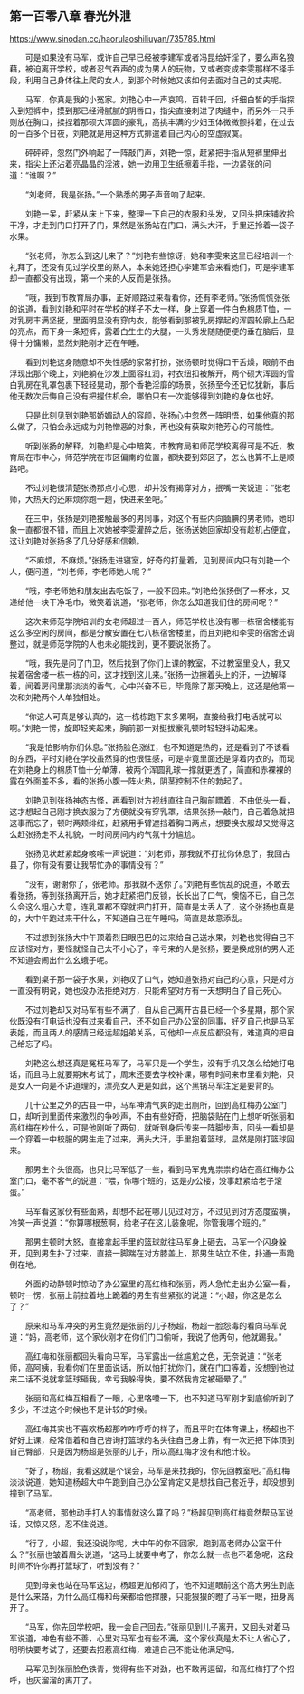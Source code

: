 ## 第一百零八章 春光外泄

https://www.sinodan.cc/haorulaoshiliuyan/735785.html

　　可是如果没有马军，或许自己早已经被李建军或者冯昆给奸淫了，要么声名狼藉，被迫离开学校，或者忍气吞声的成为男人的玩物，又或者变成李雯那样不择手段，利用自己身体往上爬的女人，到那个时候她又该如何去面对自己的丈夫呢。

　　马军，你真是我的小冤家。刘艳心中一声哀鸣，百转千回，纤细白皙的手指探入到短裤中，摸到那已经滑腻腻的阴唇口，指尖直接刺进了肉缝中，而另外一只手则放在胸口，揉捏着那硕大浑圆的豪乳，高挑丰满的少妇玉体微微颤抖着，在过去的一百多个日夜，刘艳就是用这种方式排遣着自己内心的空虚寂寞。

　　砰砰砰，忽然门外响起了一阵敲门声，刘艳一惊，赶紧把手指从短裤里伸出来，指尖上还沾着亮晶晶的淫液，她一边用卫生纸擦着手指，一边紧张的问道：“谁啊？”

　　“刘老师，我是张扬。”一个熟悉的男子声音响了起来。

　　刘艳一呆，赶紧从床上下来，整理一下自己的衣服和头发，又回头把床铺收拾干净，才走到门口打开了门，果然是张扬站在门口，满头大汗，手里还拎着一袋子水果。

　　“张老师，你怎么到这儿来了？”刘艳有些惊讶，她和李雯来这里已经培训一个礼拜了，还没有见过学校里的熟人，本来她还担心李建军会来看她们，可是李建军却一直都没有出现，第一个来的人反而是张扬。

　　“哦，我到市教育局办事，正好顺路过来看看你，还有李老师。”张扬慌慌张张的说道，看到刘艳和平时在学校的样子不太一样，身上穿着一件白色棉质T恤，一对乳房丰满坚挺，里面明显没有穿内衣，能够看到那被乳房撑起的浑圆轮廓上凸起的亮点，而下身一条短裤，露着白生生的大腿，一头秀发随随便便的垂在脑后，显得十分慵懒，显然刘艳刚才还在午睡。

　　看到刘艳这身随意却不失性感的家常打扮，张扬顿时觉得口干舌燥，眼前不由浮现出那个晚上，刘艳躺在沙发上面容红润，衬衣纽扣被解开，两个硕大浑圆的雪白乳房在乳罩包裹下轻轻晃动，那个香艳淫靡的场景，张扬至今还记忆犹新，事后他无数次后悔自己没有把握住机会，哪怕只有一次能够得到刘艳的身体也好。

　　只是此刻见到刘艳那娇媚动人的容颜，张扬心中忽然一阵明悟，如果他真的那么做了，只怕会永远成为刘艳憎恶的对象，再也没有获取刘艳芳心的可能性。

　　听到张扬的解释，刘艳却是心中暗笑，市教育局和师范学校离得可是不近，教育局在市中心，师范学院在市区偏南的位置，都快要到郊区了，怎么也算不上是顺路吧。

　　不过刘艳很清楚张扬那点小心思，却并没有揭穿对方，抿嘴一笑说道：“张老师，大热天的还麻烦你跑一趟，快进来坐吧。”

　　在三中，张扬是刘艳接触最多的男同事，对这个有些内向腼腆的男老师，她印象一直都很不错，而且上次她被李雯灌醉之后，张扬送她回家却没有趁机占便宜，这让刘艳对张扬多了几分好感和信赖。

　　“不麻烦，不麻烦。”张扬走进寝室，好奇的打量着，见到房间内只有刘艳一个人，便问道，“刘老师，李老师她人呢？”

　　“哦，李老师她和朋友出去吃饭了，一般不回来。”刘艳给张扬倒了一杯水，又递给他一块干净毛巾，微笑着说道，“张老师，你怎么知道我们住的房间呢？”

　　这次来师范学院培训的女老师超过一百人，师范学校也没有哪一栋宿舍楼能有这么多空闲的房间，都是分散安置在七八栋宿舍楼里，而且刘艳和李雯的宿舍还调整过，就是师范学院的人也未必能找到，更不要说张扬了。

　　“哦，我先是问了门卫，然后找到了你们上课的教室，不过教室里没人，我又挨着宿舍楼一栋一栋的问，这才找到这儿来。”张扬一边擦着头上的汗，一边解释着，闻着房间里那淡淡的香气，心中兴奋不已，毕竟除了那天晚上，这还是他第一次和刘艳两个人单独相处。

　　“你这人可真是够认真的，这一栋栋跑下来多累啊，直接给我打电话就可以啊。”刘艳一愣，旋即轻笑起来，胸前那一对挺拔豪乳顿时轻轻抖动起来。

　　“我是怕影响你们休息。”张扬脸色涨红，也不知道是热的，还是看到了不该看的东西，平时刘艳在学校虽然穿的也很性感，可是毕竟里面还是穿着内衣的，而现在刘艳身上的棉质T恤十分单薄，被两个浑圆乳球一撑就更透了，简直和赤裸裸的露在外面差不多，看的张扬小腹一阵火热，阴茎控制不住的勃起了。

　　刘艳见到张扬神态古怪，再看到对方视线直往自己胸前瞟着，不由低头一看，这才想起自己刚才换衣服为了方便就没有穿乳罩，结果张扬一敲门，自己着急就把这事而忘了，顿时两颊绯红，赶紧用手臂遮挡着胸口两点，想要换衣服却又觉得这么赶张扬走不太礼貌，一时间房间内的气氛十分尴尬。

　　张扬见状赶紧起身咳嗦一声说道：“刘老师，那我就不打扰你休息了，我回古县了，你有没有要让我帮忙办的事情没有？”

　　“没有，谢谢你了，张老师。那我就不送你了。”刘艳有些慌乱的说道，不敢去看张扬，等到张扬离开后，她才赶紧把门反锁，长长出了口气，懊恼不已，自己怎么会这么粗心大意，连乳罩都不穿就把门打开，简直是太丢人了，这个张扬也真是的，大中午跑过来干什么，不知道自己在午睡吗，简直是故意添乱。

　　不过想到张扬大中午顶着烈日眼巴巴的过来给自己送水果，刘艳也觉得自己不应该怪对方，要怪就怪自己太不小心了，辛亏来的人是张扬，要是换成别的男人还不知道会闹出什么幺蛾子呢。

　　看到桌子那一袋子水果，刘艳叹了口气，她知道张扬对自己的心意，只是对方一直没有明说，她也没办法拒绝对方，只能希望对方有一天想明白了自己死心。

　　不过刘艳却又对马军有些不满了，自从自己离开古县已经一个多星期，那个家伙既没有打电话也没有过来看自己，还不如自己办公室的同事，好歹自己也是马军表姐，而且两人的感情已经远超姐弟关系，可他却一点反应都没有，难道真的把自己给忘了吗。

　　刘艳这么想还真是冤枉马军了，马军只是一个学生，没有手机又怎么给她打电话，而且马上就要期末考试了，周末还要去学校补课，哪有时间来市里看刘艳，只是女人一向是不讲道理的，漂亮女人更是如此，这个黑锅马军注定是要背的。

　　几十公里之外的古县一中，马军神清气爽的走出厕所，回到高红梅办公室门口，却听到里面传来激烈的争吵声，不由有些好奇，把脑袋贴在门上想听听张丽和高红梅在吵什么，可是他刚听了两句，就听到身后传来一阵脚步声，回头一看却是一个穿着一中校服的男生走了过来，满头大汗，手里抱着篮球，显然是刚打篮球回来。

　　那男生个头很高，也只比马军低了一些，看到马军鬼鬼祟祟的站在高红梅办公室门口，毫不客气的说道：“喂，你哪个班的，这是办公楼，没事赶紧给老子滚蛋。”

　　马军看这家伙有些面熟，却想不起在哪儿见过对方，不过见到对方态度蛮横，冷笑一声说道：“你算哪根葱啊，给老子在这儿装象呢，你管我哪个班的。”

　　那男生顿时大怒，直接拿起手里的篮球就往马军身上砸去，马军一个闪身躲开，见到男生扑了过来，直接一脚踹在对方膝盖上，那男生站立不住，扑通一声跪倒在地。

　　外面的动静顿时惊动了办公室里的高红梅和张丽，两人急忙走出办公室一看，顿时一愣，张丽上前拉着地上跪着的男生有些紧张的说道：“小超，你这是怎么了？”

　　原来和马军冲突的男生竟然是张丽的儿子杨超，杨超一脸怨毒的看向马军说道：“妈，高老师，这个家伙刚才在你们门口偷听，我说了他两句，他就踢我。”

　　高红梅和张丽都回头看向马军，马军露出一丝尴尬之色，无奈说道：“张老师，高阿姨，我看你们在里面说话，所以怕打扰你们，就在门口等着，没想到他过来二话不说就拿篮球砸我，幸亏我躲得快，要不然我肯定被砸晕了。”

　　张丽和高红梅互相看了一眼，心里咯噔一下，也不知道马军刚才到底偷听到了多少，不过这个时候也不是计较的时候。

　　高红梅其实也不喜欢杨超那咋咋呼呼的样子，而且平时在体育课上，杨超也不好好上课，经常借着和自己咨询打篮球的名头往自己身上靠，有一次还把下体顶到自己臀部，只是因为杨超是张丽的儿子，所以高红梅才没有和他计较。

　　“好了，杨超，我看这就是个误会，马军是来找我的，你先回教室吧。”高红梅淡淡说道，她知道杨超大中午跑到自己办公室肯定又是想找自己套近乎，却没想到撞到了马军。

　　“高老师，那他动手打人的事情就这么算了吗？”杨超见到高红梅竟然帮马军说话，又惊又怒，忍不住说道。

　　“行了，小超，我还没说你呢，大中午的你不回家，跑到高老师办公室干什么？”张丽也皱着眉头说道，“这马上就要中考了，你怎么就一点也不着急呢，这段时间不许你再打篮球了，听到没有？”

　　见到母亲也站在马军这边，杨超更加郁闷了，他不知道眼前这个高大男生到底是什么来路，为什么高红梅和母亲都给他撑腰，只能狠狠的瞪了马军一眼，扭身离开了。

　　“马军，你先回学校吧，我一会自己回去。”张丽见到儿子离开，又回头对着马军说道，神色有些不善，心里对马军也有些不满，这个家伙真是太不让人省心了，明明快要考试了，还要去招惹高红梅，难道自己不能让他满足吗。

　　马军见到张丽脸色铁青，觉得有些不对劲，也不敢再逗留，和高红梅打了个招呼，也灰溜溜的离开了。


